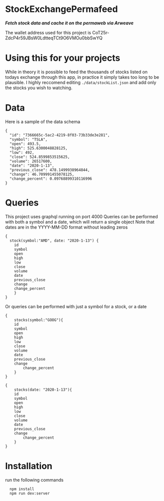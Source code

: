 # StockExchangePermafeed
***Fetch stock data and cache it on the permaweb via Arweave***

The wallet address used for this project is CoT25r-ZdcP4r59JBsW0LdtteqTCt9O6VMOu0bbSwYQ
# Using this for your projects
While in theory it is possible to feed the thousands of stocks listed on todays exchange through this app, in practice it simply takes too long to be plausible. I highly reccomend editing ```./data/stockList.json``` and add only the stocks you wish to watching.

# Data
Here is a sample of the data schema
```
{
  "id": "7366665c-5ac2-4219-8f03-73b33de3e281",
  "symbol": "TSLA",
  "open": 493.5,
  "high": 525.6300048828125,
  "low": 492,
  "close": 524.8599853515625,
  "volume": 26517600,
  "date": "2020-1-13",
  "previous_close": 478.1499938964844,
  "change": 46.709991455078125,
  "change_percent": 0.09768899310116996
}
```
# Queries
This project uses graphql running on port 4000
Queries can be performed with both a symbol and a date, which will return a single object
Note that dates are in the YYYY-MM-DD format without leading zeros
```
{
  stock(symbol:"AMD", date: "2020-1-13") {
    id
    symbol
    open
    high
    low
    close
    volume
    date
    previous_close
    change
    change_percent
	}
}
```
Or queries can be performed with just a symbol for a stock, or a date
```
{
	stocks(symbol:"GOOG"){
    id
    symbol
    open
    high
    low
    close
    volume
    date
    previous_close
    change
		change_percent
	}
}
```
```
{
	stocks(date: "2020-1-13"){
    id
    symbol
    open
    high
    low
    close
    volume
    date
    previous_close
    change
		change_percent
	}
}
```
# Installation
run the following commands
```
  npm install
  npm run dev:server
```
